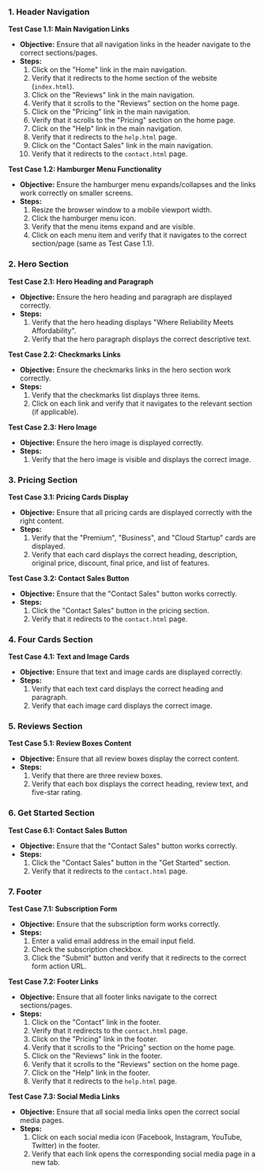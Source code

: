 ### 1. Header Navigation

**Test Case 1.1: Main Navigation Links**
- **Objective:** Ensure that all navigation links in the header navigate to the correct sections/pages.
- **Steps:**
  1. Click on the "Home" link in the main navigation.
  2. Verify that it redirects to the home section of the website (`index.html`).
  3. Click on the "Reviews" link in the main navigation.
  4. Verify that it scrolls to the "Reviews" section on the home page.
  5. Click on the "Pricing" link in the main navigation.
  6. Verify that it scrolls to the "Pricing" section on the home page.
  7. Click on the "Help" link in the main navigation.
  8. Verify that it redirects to the `help.html` page.
  9. Click on the "Contact Sales" link in the main navigation.
  10. Verify that it redirects to the `contact.html` page.

**Test Case 1.2: Hamburger Menu Functionality**
- **Objective:** Ensure the hamburger menu expands/collapses and the links work correctly on smaller screens.
- **Steps:**
  1. Resize the browser window to a mobile viewport width.
  2. Click the hamburger menu icon.
  3. Verify that the menu items expand and are visible.
  4. Click on each menu item and verify that it navigates to the correct section/page (same as Test Case 1.1).

### 2. Hero Section

**Test Case 2.1: Hero Heading and Paragraph**
- **Objective:** Ensure the hero heading and paragraph are displayed correctly.
- **Steps:**
  1. Verify that the hero heading displays "Where Reliability Meets Affordability".
  2. Verify that the hero paragraph displays the correct descriptive text.

**Test Case 2.2: Checkmarks Links**
- **Objective:** Ensure the checkmarks links in the hero section work correctly.
- **Steps:**
  1. Verify that the checkmarks list displays three items.
  2. Click on each link and verify that it navigates to the relevant section (if applicable).

**Test Case 2.3: Hero Image**
- **Objective:** Ensure the hero image is displayed correctly.
- **Steps:**
  1. Verify that the hero image is visible and displays the correct image.

### 3. Pricing Section

**Test Case 3.1: Pricing Cards Display**
- **Objective:** Ensure that all pricing cards are displayed correctly with the right content.
- **Steps:**
  1. Verify that the "Premium", "Business", and "Cloud Startup" cards are displayed.
  2. Verify that each card displays the correct heading, description, original price, discount, final price, and list of features.

**Test Case 3.2: Contact Sales Button**
- **Objective:** Ensure that the "Contact Sales" button works correctly.
- **Steps:**
  1. Click the "Contact Sales" button in the pricing section.
  2. Verify that it redirects to the `contact.html` page.

### 4. Four Cards Section

**Test Case 4.1: Text and Image Cards**
- **Objective:** Ensure that text and image cards are displayed correctly.
- **Steps:**
  1. Verify that each text card displays the correct heading and paragraph.
  2. Verify that each image card displays the correct image.

### 5. Reviews Section

**Test Case 5.1: Review Boxes Content**
- **Objective:** Ensure that all review boxes display the correct content.
- **Steps:**
  1. Verify that there are three review boxes.
  2. Verify that each box displays the correct heading, review text, and five-star rating.

### 6. Get Started Section

**Test Case 6.1: Contact Sales Button**
- **Objective:** Ensure that the "Contact Sales" button works correctly.
- **Steps:**
  1. Click the "Contact Sales" button in the "Get Started" section.
  2. Verify that it redirects to the `contact.html` page.

### 7. Footer

**Test Case 7.1: Subscription Form**
- **Objective:** Ensure that the subscription form works correctly.
- **Steps:**
  1. Enter a valid email address in the email input field.
  2. Check the subscription checkbox.
  3. Click the "Submit" button and verify that it redirects to the correct form action URL.

**Test Case 7.2: Footer Links**
- **Objective:** Ensure that all footer links navigate to the correct sections/pages.
- **Steps:**
  1. Click on the "Contact" link in the footer.
  2. Verify that it redirects to the `contact.html` page.
  3. Click on the "Pricing" link in the footer.
  4. Verify that it scrolls to the "Pricing" section on the home page.
  5. Click on the "Reviews" link in the footer.
  6. Verify that it scrolls to the "Reviews" section on the home page.
  7. Click on the "Help" link in the footer.
  8. Verify that it redirects to the `help.html` page.

**Test Case 7.3: Social Media Links**
- **Objective:** Ensure that all social media links open the correct social media pages.
- **Steps:**
  1. Click on each social media icon (Facebook, Instagram, YouTube, Twitter) in the footer.
  2. Verify that each link opens the corresponding social media page in a new tab.

